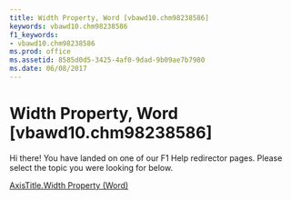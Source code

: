 ```yaml
---
title: Width Property, Word [vbawd10.chm98238586]
keywords: vbawd10.chm98238586
f1_keywords:
- vbawd10.chm98238586
ms.prod: office
ms.assetid: 8585d0d5-3425-4af0-9dad-9b09ae7b7980
ms.date: 06/08/2017
---
```



# Width Property, Word [vbawd10.chm98238586]

Hi there! You have landed on one of our F1 Help redirector pages. Please select the topic you were looking for below.

[AxisTitle.Width Property (Word)](http://msdn.microsoft.com/library/d360a36d-b67f-bdba-411b-b19e35d4d10f%28Office.15%29.aspx)

